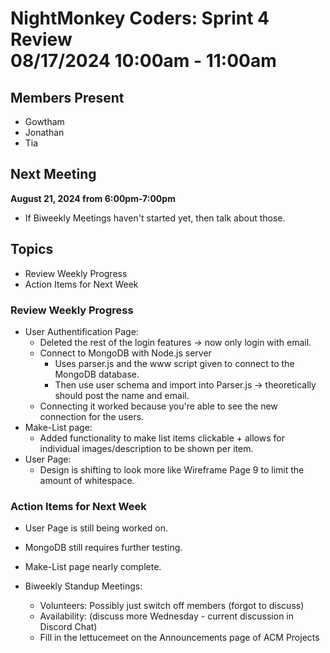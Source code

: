 # NightMonkey Coders: Sprint 4 Review <br> 08/17/2024 10:00am - 11:00am

## Members Present
- Gowtham
- Jonathan
- Tia

## Next Meeting
**August 21, 2024 from 6:00pm-7:00pm**
- If Biweekly Meetings haven't started yet, then talk about those.

## Topics
- Review Weekly Progress
- Action Items for Next Week

### Review Weekly Progress
- User Authentification Page:
    - Deleted the rest of the login features &rarr; now only login with email.
    - Connect to MongoDB with Node.js server
        - Uses parser.js and the www script given to connect to the MongoDB database.
        - Then use user schema and import into Parser.js &rarr; theoretically should post the name and email.
    - Connecting it worked because you're able to see the new connection for the users.
- Make-List page:
    - Added functionality to make list items clickable + allows for individual images/description to be shown per item.
- User Page:
    - Design is shifting to look more like Wireframe Page 9 to limit the amount of whitespace.
 
### Action Items for Next Week
- User Page is still being worked on.
- MongoDB still requires further testing.
- Make-List page nearly complete.

- Biweekly Standup Meetings:
    - Volunteers: Possibly just switch off members (forgot to discuss)
    - Availability: (discuss more Wednesday - current discussion in Discord Chat)
    - Fill in the lettucemeet on the Announcements page of ACM Projects
